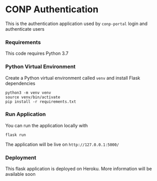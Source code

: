 # CONP Authentication 

This is the authentication application used by `conp-portal` 
login and authenticate users

### Requirements

This code requires Python 3.7 

### Python Virtual Environment

Create a Python virtual environment called `venv` and install Flask dependencies

    python3 -m venv venv
    source venv/bin/activate
    pip install -r requirements.txt

### Run Application

You can run the application locally with 

    flask run
    
The application will be live on `http://127.0.0.1:5000/`
    

### Deployment
    
This flask application is deployed on Heroku. More information will be available soon